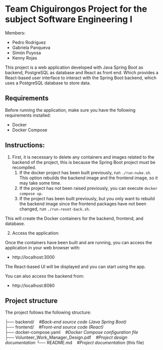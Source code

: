 # Team Chiguirongos Project for the subject Software Engineering I

Members:
- Pedro Rodríguez
- Gabriela Panqueva
- Simón Puyosa
- Kenny Rojas

This project is a web application developed with Java Spring Boot as backend, PostgreSQL as database and React as front end. Which provides a React-based user interface to interact with the Spring Boot backend, which uses a PostgreSQL database to store data.

## Requirements

Before running the application, make sure you have the following requirements installed:

- Docker
- Docker Compose

## Instructions:

1. First, it is necessary to delete any containers and images related to the backend of the project, this is because the Spring Boot project must be recompiled.
    1. If the docker project has been built previously, run `./run-nuke.sh`. This option rebuilds the backend image and the frontend image, so it may take some time.
    2. If the project has not been raised previously, you can execute `docker compose up`.
    3. If the project has been built previously, but you only want to rebuild the backend image since the frontend packages have not been changed, run `./run-reset-back.sh`.

This will create the Docker containers for the backend, frontend, and database.

2. Access the application:

Once the containers have been built and are running, you can access the application in your web browser with:

- http://localhost:3000

The React-based UI will be displayed and you can start using the app.

You can also access the backend from:

- http://localhost:8080

## Project structure

The project follows the following structure:

├── backend/ &nbsp;&nbsp;&nbsp;_#Back-end source code (Java Spring Boot)_<br>
├── frontend/ &nbsp;&nbsp;&nbsp;_#Front-end source code (React)_<br>
├── docker-compose.yaml &nbsp;&nbsp;&nbsp;_#Docker Compose configuration file_<br>
├── Volunteer_Work_Manager_Design.pdf &nbsp;&nbsp;&nbsp;_#Project design documentation_
└── README.md &nbsp;&nbsp;&nbsp;_#Project documentation_ (this file)

